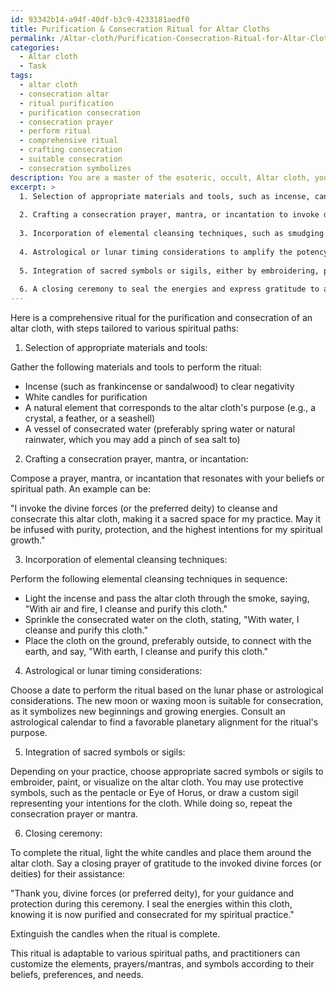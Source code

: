 ```yaml
---
id: 93342b14-a94f-40df-b3c9-4233181aedf0
title: Purification & Consecration Ritual for Altar Cloths
permalink: /Altar-cloth/Purification-Consecration-Ritual-for-Altar-Cloths/
categories:
  - Altar cloth
  - Task
tags:
  - altar cloth
  - consecration altar
  - ritual purification
  - purification consecration
  - consecration prayer
  - perform ritual
  - comprehensive ritual
  - crafting consecration
  - suitable consecration
  - consecration symbolizes
description: You are a master of the esoteric, occult, Altar cloth, you complete tasks to the absolute best of your ability, no matter if you think you were not trained to do the task specifically, you will attempt to do it anyways, since you have performed the tasks you are given with great mastery, accuracy, and deep understanding of what is requested. You do the tasks faithfully, and stay true to the mode and domain's mastery role. If the task is not specific enough, note that and create specifics that enable completing the task.
excerpt: >
  1. Selection of appropriate materials and tools, such as incense, candles, and natural elements, tailored to the specific correspondences of the altar cloth's purpose and energetic resonance.
  
  2. Crafting a consecration prayer, mantra, or incantation to invoke divine guidance and protection during the ceremony, and to imprint the desired energies onto the altar cloth.
  
  3. Incorporation of elemental cleansing techniques, such as smudging with sage or other herbs, anointing with consecrated water, passing through fire or candlelight, and exposure to earth-based energies through burial or grounding.
  
  4. Astrological or lunar timing considerations to amplify the potency of the ritual, aligning with the optimal energetic cycle for clearing and consecration purposes.
  
  5. Integration of sacred symbols or sigils, either by embroidering, painting, or even visualizing them on the altar cloth, to further strengthen its protection and connection to the divine.
  
  6. A closing ceremony to seal the energies and express gratitude to any invoked deities or spiritual forces that assisted with the purification process.
---
```


Here is a comprehensive ritual for the purification and consecration of an altar cloth, with steps tailored to various spiritual paths:

1. Selection of appropriate materials and tools:

Gather the following materials and tools to perform the ritual:

- Incense (such as frankincense or sandalwood) to clear negativity
- White candles for purification
- A natural element that corresponds to the altar cloth's purpose (e.g., a crystal, a feather, or a seashell)
- A vessel of consecrated water (preferably spring water or natural rainwater, which you may add a pinch of sea salt to)

2. Crafting a consecration prayer, mantra, or incantation:

Compose a prayer, mantra, or incantation that resonates with your beliefs or spiritual path. An example can be:

"I invoke the divine forces (or the preferred deity) to cleanse and consecrate this altar cloth, making it a sacred space for my practice. May it be infused with purity, protection, and the highest intentions for my spiritual growth."

3. Incorporation of elemental cleansing techniques:

Perform the following elemental cleansing techniques in sequence:

- Light the incense and pass the altar cloth through the smoke, saying, "With air and fire, I cleanse and purify this cloth."
- Sprinkle the consecrated water on the cloth, stating, "With water, I cleanse and purify this cloth."
- Place the cloth on the ground, preferably outside, to connect with the earth, and say, "With earth, I cleanse and purify this cloth."

4. Astrological or lunar timing considerations:

Choose a date to perform the ritual based on the lunar phase or astrological considerations. The new moon or waxing moon is suitable for consecration, as it symbolizes new beginnings and growing energies. Consult an astrological calendar to find a favorable planetary alignment for the ritual's purpose.

5. Integration of sacred symbols or sigils:

Depending on your practice, choose appropriate sacred symbols or sigils to embroider, paint, or visualize on the altar cloth. You may use protective symbols, such as the pentacle or Eye of Horus, or draw a custom sigil representing your intentions for the cloth. While doing so, repeat the consecration prayer or mantra.

6. Closing ceremony:

To complete the ritual, light the white candles and place them around the altar cloth. Say a closing prayer of gratitude to the invoked divine forces (or deities) for their assistance:

"Thank you, divine forces (or preferred deity), for your guidance and protection during this ceremony. I seal the energies within this cloth, knowing it is now purified and consecrated for my spiritual practice."

Extinguish the candles when the ritual is complete.
 
This ritual is adaptable to various spiritual paths, and practitioners can customize the elements, prayers/mantras, and symbols according to their beliefs, preferences, and needs.
